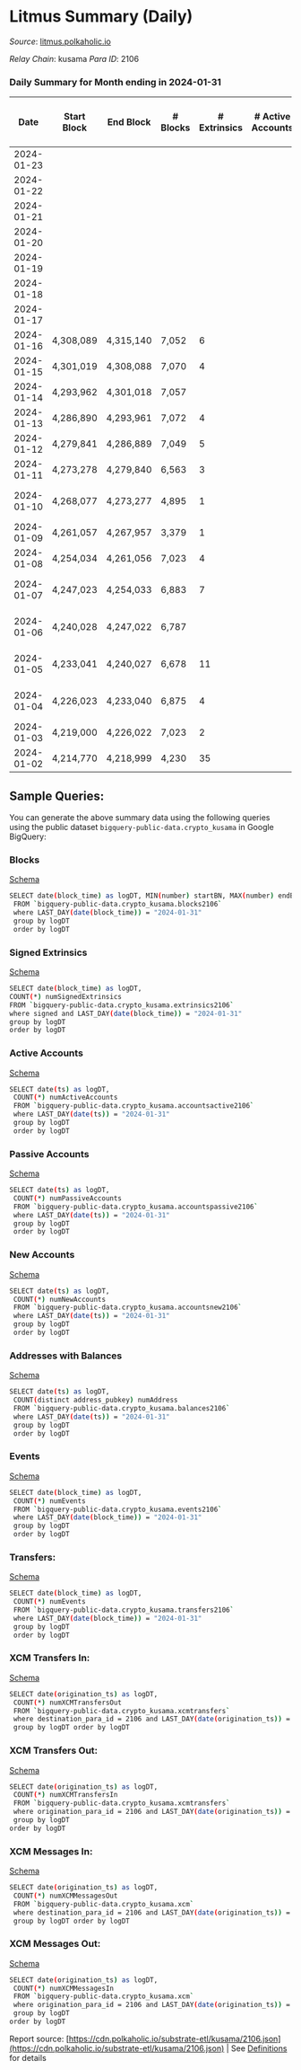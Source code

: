 # Litmus Summary (Daily)

_Source_: [litmus.polkaholic.io](https://litmus.polkaholic.io)

*Relay Chain*: kusama
*Para ID*: 2106



### Daily Summary for Month ending in 2024-01-31


| Date    | Start Block | End Block | # Blocks | # Extrinsics | # Active Accounts | # Passive Accounts | # New Accounts | # Addresses | # Events  | # Transfers ($USD) | # XCM Transfers In ($USD) | # XCM Transfers Out ($USD) | # XCM In | # XCM Out | Issues |
|---------|-------------|-----------|----------|--------------|-------------------|--------------------|----------------|-------------|-----------|--------------------|---------------------------|----------------------------|----------|-----------|--------|
| 2024-01-23 |  |  |  |  |  |  |  |  |  |   |   |   |  |  |  |
| 2024-01-22 |  |  |  |  |  |  |  | 13,886 |  |   |   |   |  |  |  |
| 2024-01-21 |  |  |  |  |  |  |  | 13,888 |  |   |   |   |  |  |  |
| 2024-01-20 |  |  |  |  |  |  |  | 13,888 |  |   |   |   |  |  |  |
| 2024-01-19 |  |  |  |  |  |  |  | 13,888 |  |   |   |   |  |  |  |
| 2024-01-18 |  |  |  |  |  |  |  | 13,889 |  |   |   |   |  |  |  |
| 2024-01-17 |  |  |  |  |  |  |  | 13,890 |  |   |   |   |  |  |  |
| 2024-01-16 | 4,308,089 | 4,315,140 | 7,052 | 6 |  |  |  | 13,892 | 14,148 | 2 ($6.61) |   |   |  |  |  |
| 2024-01-15 | 4,301,019 | 4,308,088 | 7,070 | 4 |  |  |  | 13,891 | 14,174 | 2 ($49.51) |   |   |  |  |  |
| 2024-01-14 | 4,293,962 | 4,301,018 | 7,057 |  |  |  |  | 13,893 | 14,118 |   |   |   |  |  |  |
| 2024-01-13 | 4,286,890 | 4,293,961 | 7,072 | 4 |  |  |  | 13,893 | 14,179 | 1 ($26.70) |   |   |  |  |  |
| 2024-01-12 | 4,279,841 | 4,286,889 | 7,049 | 5 |  |  |  | 13,893 | 14,136 |   |   |   |  |  |  |
| 2024-01-11 | 4,273,278 | 4,279,840 | 6,563 | 3 |  |  |  | 13,893 | 13,149 |   |   |   |  |  |  |
| 2024-01-10 | 4,268,077 | 4,273,277 | 4,895 | 1 |  |  |  | 13,893 | 9,799 |   |   |   |  |  | 306 missing (5.88%) |
| 2024-01-09 | 4,261,057 | 4,267,957 | 3,379 | 1 |  |  |  | 13,893 | 6,770 |   |   |   |  |  |  |
| 2024-01-08 | 4,254,034 | 4,261,056 | 7,023 | 4 |  |  |  | 13,894 | 14,081 |   |   |   |  |  |  |
| 2024-01-07 | 4,247,023 | 4,254,033 | 6,883 | 7 |  |  |  | 13,893 | 13,822 | 2 ($34,517.32) |   |   |  |  | 128 missing (1.83%) |
| 2024-01-06 | 4,240,028 | 4,247,022 | 6,787 |  |  |  |  | 13,893 | 13,597 |   |   |   |  |  | 208 missing (2.97%) |
| 2024-01-05 | 4,233,041 | 4,240,027 | 6,678 | 11 |  |  |  | 13,893 | 13,438 | 1 ($1.51) |   |   |  |  | 309 missing (4.42%) |
| 2024-01-04 | 4,226,023 | 4,233,040 | 6,875 | 4 |  |  |  | 13,892 | 13,978 |   |   |   |  |  | 143 missing (2.04%) |
| 2024-01-03 | 4,219,000 | 4,226,022 | 7,023 | 2 |  |  |  | 13,892 | 14,224 | 2 ($3.13) |   |   |  |  |  |
| 2024-01-02 | 4,214,770 | 4,218,999 | 4,230 | 35 |  |  |  | 13,891 | 8,680 | 5 ($21,273.67) |   |   |  |  |  |

## Sample Queries:
You can generate the above summary data using the following queries using the public dataset `bigquery-public-data.crypto_kusama` in Google BigQuery:


### Blocks 

[Schema](https://github.com/colorfulnotion/substrate-etl/blob/main/schema/blocks.json)

```bash
SELECT date(block_time) as logDT, MIN(number) startBN, MAX(number) endBN, COUNT(*) numBlocks 
 FROM `bigquery-public-data.crypto_kusama.blocks2106`  
 where LAST_DAY(date(block_time)) = "2024-01-31" 
 group by logDT 
 order by logDT
```

### Signed Extrinsics 

[Schema](https://github.com/colorfulnotion/substrate-etl/blob/main/schema/extrinsics.json)

```bash
SELECT date(block_time) as logDT, 
COUNT(*) numSignedExtrinsics 
FROM `bigquery-public-data.crypto_kusama.extrinsics2106`  
where signed and LAST_DAY(date(block_time)) = "2024-01-31" 
group by logDT 
order by logDT
```

### Active Accounts 

[Schema](https://github.com/colorfulnotion/substrate-etl/blob/main/schema/accountsactive.json)

```bash
SELECT date(ts) as logDT, 
 COUNT(*) numActiveAccounts 
 FROM `bigquery-public-data.crypto_kusama.accountsactive2106` 
 where LAST_DAY(date(ts)) = "2024-01-31" 
 group by logDT 
 order by logDT
```

### Passive Accounts 

[Schema](https://github.com/colorfulnotion/substrate-etl/blob/main/schema/accountspassive.json)

```bash
SELECT date(ts) as logDT, 
 COUNT(*) numPassiveAccounts 
 FROM `bigquery-public-data.crypto_kusama.accountspassive2106` 
 where LAST_DAY(date(ts)) = "2024-01-31" 
 group by logDT 
 order by logDT
```

### New Accounts 

[Schema](https://github.com/colorfulnotion/substrate-etl/blob/main/schema/accountsnew.json)

```bash
SELECT date(ts) as logDT, 
 COUNT(*) numNewAccounts 
 FROM `bigquery-public-data.crypto_kusama.accountsnew2106` 
 where LAST_DAY(date(ts)) = "2024-01-31" 
 group by logDT
 order by logDT
```

### Addresses with Balances 

[Schema](https://github.com/colorfulnotion/substrate-etl/blob/main/schema/balances.json)

```bash
SELECT date(ts) as logDT,
 COUNT(distinct address_pubkey) numAddress 
 FROM `bigquery-public-data.crypto_kusama.balances2106` 
 where LAST_DAY(date(ts)) = "2024-01-31" 
 group by logDT 
 order by logDT
```

### Events 

[Schema](https://github.com/colorfulnotion/substrate-etl/blob/main/schema/events.json)

```bash
SELECT date(block_time) as logDT, 
 COUNT(*) numEvents 
 FROM `bigquery-public-data.crypto_kusama.events2106` 
 where LAST_DAY(date(block_time)) = "2024-01-31" 
 group by logDT 
 order by logDT
```

### Transfers:

[Schema](https://github.com/colorfulnotion/substrate-etl/blob/main/schema/transfers.json)

```bash
SELECT date(block_time) as logDT, 
 COUNT(*) numEvents 
 FROM `bigquery-public-data.crypto_kusama.transfers2106` 
 where LAST_DAY(date(block_time)) = "2024-01-31" 
 group by logDT 
 order by logDT
```

### XCM Transfers In: 

[Schema](https://github.com/colorfulnotion/substrate-etl/blob/main/schema/xcmtransfers.json)

```bash
SELECT date(origination_ts) as logDT, 
 COUNT(*) numXCMTransfersOut 
 FROM `bigquery-public-data.crypto_kusama.xcmtransfers` 
 where destination_para_id = 2106 and LAST_DAY(date(origination_ts)) = "2024-01-31" 
 group by logDT order by logDT
```

### XCM Transfers Out: 

[Schema](https://github.com/colorfulnotion/substrate-etl/blob/main/schema/xcmtransfers.json)

```bash
SELECT date(origination_ts) as logDT, 
 COUNT(*) numXCMTransfersIn 
 FROM `bigquery-public-data.crypto_kusama.xcmtransfers` 
 where origination_para_id = 2106 and LAST_DAY(date(origination_ts)) = "2024-01-31" 
 group by logDT 
order by logDT
```

### XCM Messages In: 

[Schema](https://github.com/colorfulnotion/substrate-etl/blob/main/schema/xcm.json)

```bash
SELECT date(origination_ts) as logDT, 
 COUNT(*) numXCMMessagesOut 
 FROM `bigquery-public-data.crypto_kusama.xcm` 
 where destination_para_id = 2106 and LAST_DAY(date(origination_ts)) = "2024-01-31" 
 group by logDT order by logDT
```

### XCM Messages Out: 

[Schema](https://github.com/colorfulnotion/substrate-etl/blob/main/schema/xcm.json)

```bash
SELECT date(origination_ts) as logDT, 
 COUNT(*) numXCMMessagesIn 
 FROM `bigquery-public-data.crypto_kusama.xcm` 
 where origination_para_id = 2106 and LAST_DAY(date(origination_ts)) = "2024-01-31" 
 group by logDT 
order by logDT
```


Report source: [https://cdn.polkaholic.io/substrate-etl/kusama/2106.json](https://cdn.polkaholic.io/substrate-etl/kusama/2106.json) | See [Definitions](/DEFINITIONS.md) for details
